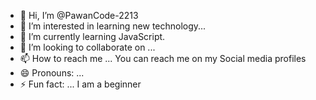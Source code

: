 - 👋 Hi, I’m @PawanCode-2213
- 👀 I’m interested in learning new technology...
- 🌱 I’m currently learning JavaScript.
- 💞️ I’m looking to collaborate on ...
- 📫 How to reach me ... You can reach me on my Social media profiles
- 😄 Pronouns: ...
- ⚡ Fun fact: ... I am a beginner 

<!---
PawanCode-2213/PawanCode-2213 is a ✨ special ✨ repository because its `README.md` (this file) appears on your GitHub profile.
You can click the Preview link to take a look at your changes.
--->
